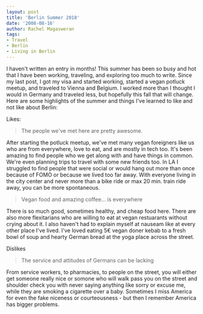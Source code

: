```yaml
---
layout: post
title: 'Berlin Summer 2018'
date: '2008-08-16'
author: Rachel Magasweran
tags:
- Travel
- Berlin
- Living in Berlin
---
```

I haven't written an entry in months! This summer has been so busy and hot that I have been working, traveling, and exploring too much to write. Since my last post, I got my visa and started working, started a vegan potluck meetup, and traveled to Vienna and Belgium. I worked more than I thought I would in Germany and traveled less, but hopefully this fall that will change. Here are some highlights of the summer and things I've learned to like and not like about Berlin:

Likes:
>The people we've met here are pretty awesome.

After starting the potluck meetup, we've met many vegan foreigners like us who are from everywhere, love to eat, and are mostly in tech too. It's been amazing to find people who we get along with and have things in common. We're even planning trips to travel with some new friends too. In LA I struggled to find people that were social or would hang out more than once because of FOMO or because we lived too far away. With everyone living in the city center and never more than a bike ride or max 20 min. train ride away, you can be more spontaneous. 
> Vegan food and amazing coffee... is everywhere

There is so much good, sometimes healthy, and cheap food here. There are also more flexitarians who are willing to eat at vegan restuarants without crying about it. I also haven't had to explain myself at nauseam like at every other place I've lived. I've loved eating 5€ vegan doner kebab to a fresh bowl of soup and hearty German bread at the yoga place across the street. 

Dislikes
>The service and attitudes of Germans can be lacking

From service workers, to pharmacies, to people on the street, you will either get someone really nice or somone who will walk pass you on the street and shoulder check you with never saying anything like sorry or excuse me, while they are smoking a cigarette over a baby. Sometimes I miss America for even the fake niceness or courteousness - but then I remember America has bigger problems.

